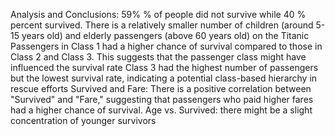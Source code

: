 
Analysis and Conclusions:
59% % of people did not survive while 
40 % percent survived.
There is a relatively smaller number of children (around 5-15 years old) and elderly passengers (above 60 years old) on the Titanic
Passengers in Class 1 had a higher chance of survival compared to those in Class 2 and Class 3. This suggests that the passenger class might have influenced the survival rate
Class 3 had the highest number of passengers but the lowest survival rate, indicating a potential class-based hierarchy in rescue efforts
Survived and Fare: There is a positive correlation between "Survived" and "Fare," suggesting that passengers who paid higher fares had a higher chance of survival.
Age vs. Survived: there might be a slight concentration of younger survivors
